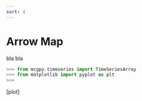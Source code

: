 ```yaml
---
sort: 4
---
```


# Arrow Map

bla bla

```python
>>> from mcgpy.timeseries import TimeSeriesArray
>>> from matplotlib import pyplot as plt
>>> 
```
[plot]
